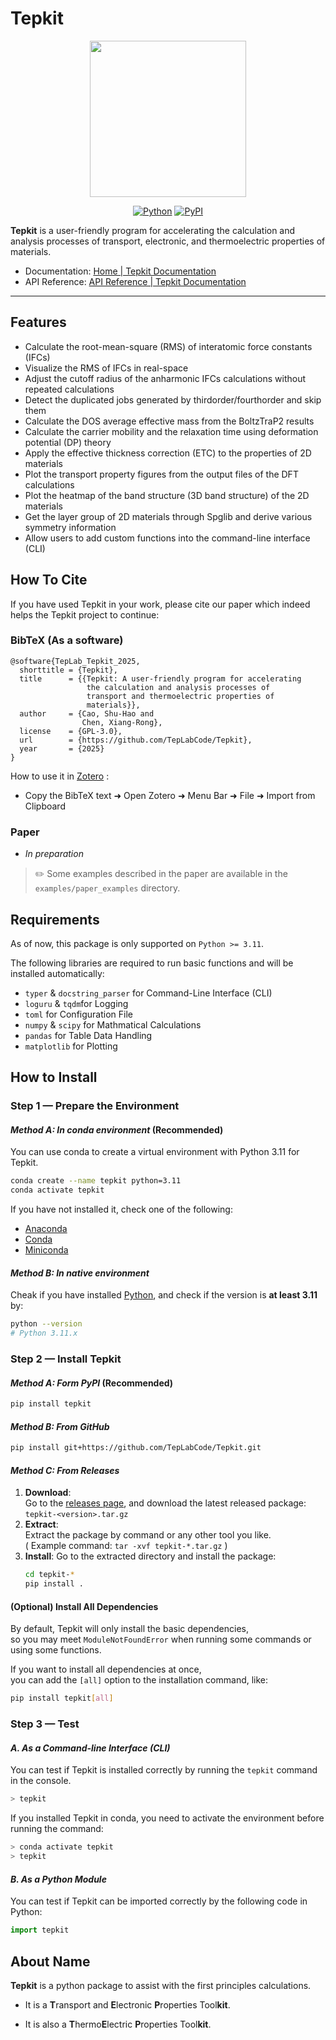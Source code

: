 # Tepkit

<p align="center">
  <img src="doc/source/_static/logo.png" style="height:250px;">
</p>
<p align="center">
  <a href="https://pypi.org/project/tepkit/">
    <img src="https://img.shields.io/pypi/pyversions/tepkit.svg" alt="Python"></a>
  <a href="https://pypi.org/project/tepkit/">
    <img src="https://img.shields.io/pypi/v/tepkit.svg" alt="PyPI"></a>
</p>

**Tepkit** is a user-friendly program for accelerating
the calculation and analysis processes of 
transport, electronic, and thermoelectric properties of materials.

- Documentation: [Home | Tepkit Documentation](https://teplabcode.github.io/TepkitDoc/)
- API Reference: [API Reference | Tepkit Documentation](https://teplabcode.github.io/TepkitDoc/others/api_reference_overview.html)

---

## Features

- Calculate the root-mean-square (RMS) of interatomic force constants (IFCs)
- Visualize the RMS of IFCs in real-space
- Adjust the cutoff radius of the anharmonic IFCs calculations without repeated calculations
- Detect the duplicated jobs generated by thirdorder/fourthorder and skip them
- Calculate the DOS average effective mass from the BoltzTraP2 results
- Calculate the carrier mobility and the relaxation time using deformation potential (DP) theory
- Apply the effective thickness correction (ETC) to the properties of 2D materials
- Plot the transport property figures from the output files of the DFT calculations
- Plot the heatmap of the band structure (3D band structure) of the 2D materials
- Get the layer group of 2D materials through Spglib and derive various symmetry information 
- Allow users to add custom functions into the command-line interface (CLI)

## How To Cite

If you have used Tepkit in your work, please cite our paper
which indeed helps the Tepkit project to continue:

### BibTeX (As a software)

```
@software{TepLab_Tepkit_2025,
  shorttitle = {Tepkit},
  title      = {{Tepkit: A user-friendly program for accelerating
                 the calculation and analysis processes of
                 transport and thermoelectric properties of
                 materials}},
  author     = {Cao, Shu-Hao and
                Chen, Xiang-Rong},
  license    = {GPL-3.0},
  url        = {https://github.com/TepLabCode/Tepkit},
  year       = {2025}
}
```

How to use it in [Zotero](https://www.zotero.org) :

- Copy the BibTeX text ➜ Open Zotero ➜ Menu Bar ➜ File ➜ Import from Clipboard

### Paper

- *In preparation*

> ✏️ Some examples described in the paper are available in the `examples/paper_examples` directory.

## Requirements

As of now, this package is only supported on `Python >= 3.11`.  

The following libraries are required to run basic functions and will be installed automatically:

- `typer` & `docstring_parser` for Command-Line Interface (CLI)
- `loguru` & `tqdm`for Logging
- `toml` for Configuration File
- `numpy` & `scipy` for Mathmatical Calculations
- `pandas` for Table Data Handling
- `matplotlib` for Plotting

## How to Install

### Step 1 — Prepare the Environment

#### *Method A: In conda environment* (Recommended)

You can use conda to create a virtual environment with Python 3.11 for Tepkit.

```bash
conda create --name tepkit python=3.11
conda activate tepkit
```

If you have not installed it, check one of the following:

- [Anaconda](https://www.anaconda.com/download)
- [Conda](https://docs.conda.io/projects/conda/en/latest/index.html)
- [Miniconda](https://www.anaconda.com/docs/getting-started/miniconda/main)

#### *Method B: In native environment*

Cheak if you have installed [Python](https://www.python.org), and check if the version is **at least 3.11** by:

```bash
python --version
# Python 3.11.x
```

### Step 2 — Install Tepkit

#### *Method A: Form PyPI* (Recommended)

```bash
pip install tepkit
```

#### *Method B: From GitHub*

```bash
pip install git+https://github.com/TepLabCode/Tepkit.git
```

#### *Method C: From Releases*

1. **Download**:  
   Go to the [releases page](https://github.com/TepLabCode/Tepkit/releases),
   and download the latest released package:  
   `tepkit-<version>.tar.gz`
2. **Extract**:  
   Extract the package by command or any other tool you like.  
   ( Example command: `tar -xvf tepkit-*.tar.gz` )
3. **Install**:
   Go to the extracted directory and install the package:  
   ```bash
   cd tepkit-*
   pip install .
   ```
#### (Optional) Install All Dependencies

By default, Tepkit will only install the basic dependencies,  
so you may meet `ModuleNotFoundError` when running some commands or using some functions.

If you want to install all dependencies at once,  
you can add the `[all]` option to the installation command, like:

```bash
pip install tepkit[all]
```

### Step 3 — Test

#### *A. As a Command-line Interface (CLI)*

You can test if Tepkit is installed correctly by running the `tepkit` command in the console.

```bash
> tepkit
```

If you installed Tepkit in conda, you need to activate the environment before running the command:

```bash
> conda activate tepkit
> tepkit
```

#### *B. As a Python Module*

You can test if Tepkit can be imported correctly by the following code in Python:

```python
import tepkit
```

## About Name

**Tepkit** is a python package to assist with the first principles calculations.

- It is a **T**ransport and **E**lectronic **P**roperties Tool**kit**.

- It is also a **T**hermo**E**lectric **P**roperties Tool**kit**.

